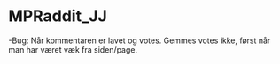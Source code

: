 # MPRaddit_JJ

-Bug: Når kommentaren er lavet og votes. Gemmes votes ikke, først når man har været væk fra siden/page.
